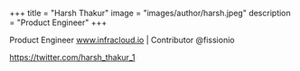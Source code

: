 +++
title = "Harsh Thakur"
image = "images/author/harsh.jpeg"
description = "Product Engineer"
+++

Product Engineer www.infracloud.io  | Contributor  @fissionio

https://twitter.com/harsh_thakur_1